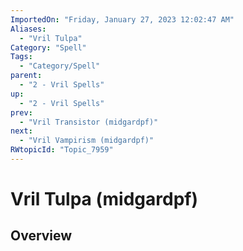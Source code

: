 ```yaml
---
ImportedOn: "Friday, January 27, 2023 12:02:47 AM"
Aliases:
  - "Vril Tulpa"
Category: "Spell"
Tags:
  - "Category/Spell"
parent:
  - "2 - Vril Spells"
up:
  - "2 - Vril Spells"
prev:
  - "Vril Transistor (midgardpf)"
next:
  - "Vril Vampirism (midgardpf)"
RWtopicId: "Topic_7959"
---
```

# Vril Tulpa (midgardpf)
## Overview
